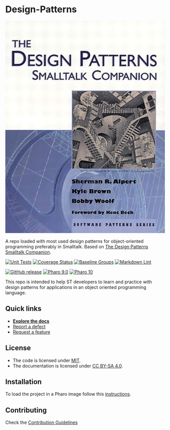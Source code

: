 # Design-Patterns

![Logo](assets/logo.jpg)

A repo loaded with most used design patterns for object-oriented programming preferably in Smalltalk. Based on [The Design Patterns Smalltalk Companion](https://www.bookdepository.com/Design-Patterns-Smalltalk-Companion-Sherman-Alpert/9780201184624).

[![Unit Tests](https://github.com/AgusSalvidio/Design-Patterns/actions/workflows/unit-tests.yml/badge.svg)](https://github.com/AgusSalvidio/Design-Patterns/actions/workflows/unit-tests.yml/badge.svg)
[![Coverage Status](https://codecov.io/github/AgusSalvidio/Design-Patterns/coverage.svg?branch=release-candidate)](https://codecov.io/gh/AgusSalvidio/Design-Patterns/branch/release-candidate)
[![Baseline Groups](https://github.com/AgusSalvidio/Design-Patterns/actions/workflows/loading-groups.yml/badge.svg)](https://github.com/AgusSalvidio/Design-Patterns/actions/workflows/loading-groups.yml)
[![Markdown Lint](https://github.com/AgusSalvidio/Design-Patterns/actions/workflows/markdown-lint.yml/badge.svg)](https://github.com/AgusSalvidio/Design-Patterns/actions/workflows/markdown-lint.yml)

[![GitHub release](https://img.shields.io/github/release/AgusSalvidio/Design-Patterns.svg)](https://github.com/AgusSalvidio/Design-Patterns/releases/latest)
[![Pharo 9.0](https://img.shields.io/badge/Pharo-9.0-informational)](https://pharo.org)
[![Pharo 10](https://img.shields.io/badge/Pharo-10-informational)](https://pharo.org)

This repo is intended to help ST developers to learn and practice with design patterns for applications in an object oriented programming language. 

## Quick links

- [**Explore the docs**](docs/README.md)
- [Report a defect](https://github.com/AgusSalvidio/Design-Patterns/issues/new?labels=Type%3A+Defect)
- [Request a feature](https://github.com/AgusSalvidio/Design-Patterns/issues/new?labels=Type%3A+Feature)

## License

- The code is licensed under [MIT](LICENSE).
- The documentation is licensed under [CC BY-SA 4.0](http://creativecommons.org/licenses/by-sa/4.0/).

## Installation

To load the project in a Pharo image follow this [instructions](docs/how-to/how-to-load-in-pharo.md).

## Contributing

Check the [Contribution Guidelines](CONTRIBUTING.md)
